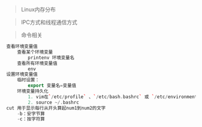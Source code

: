 
>Linux内存分布

>IPC方式和线程通信方式

>命令相关

```c++
查看环境变量值
	查看某个环境变量
		printenv 环境变量名
	查看所有环境变量值
		env
设置环境变量值
	临时设置：
		export 变量名=变量值
	环境变量持久化
		1. vim在`/etc/profile` 、`/etc/bash.bashrc` 或 `/etc/environment` 文件中添加
		2. source ~/.bashrc
cut 用于显示每行从开头算起num1到num2的文字
	-b：安字节算
	-c：按字符算
```
